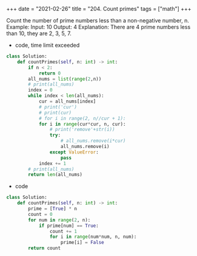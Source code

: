 +++
date = "2021-02-26"
title = "204. Count primes"
tags = ["math"]
+++


Count the number of prime numbers less than a non-negative number, n.
Example:
Input: 10 Output: 4 Explanation: There are 4 prime numbers less than 10, they are 2, 3, 5, 7.

- code, time limit exceeded
```py
class Solution:
    def countPrimes(self, n: int) -> int:
        if n < 2:
            return 0
        all_nums = list(range(2,n))
        # print(all_nums)
        index = 0
        while index < len(all_nums):
            cur = all_nums[index]
            # print('cur')
            # print(cur)
            # for i in range(2, n//cur + 1):
            for i in range(cur*cur, n, cur):
                # print('remove'+str(i))
                try:
                    # all_nums.remove(i*cur)
                    all_nums.remove(i)
                except ValueError:
                    pass
            index += 1
        # print(all_nums)
        return len(all_nums)

```
- code
```py
class Solution:
    def countPrimes(self, n: int) -> int:
        prime = [True] * n
        count = 0
        for num in range(2, n):
            if prime[num] == True:
                count += 1
                for i in range(num*num, n, num):
                    prime[i] = False
        return count

```

